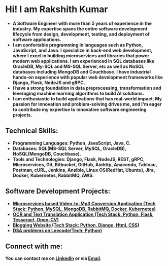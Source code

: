 <h1>Hi! I am Rakshith Kumar</h1>

- <b>A Software Engineer with more than 5 years of experience in the industry. My expertise spans the entire software development lifecycle from design, development, testing, and deployment of software applications.</b> 
- <b>I am confortable programming in languages such as Python, JavaScript, and Java. I specialize in back-end web development, where I excel in building microservices and libraries that power modern web applications. I am experienced in SQL databases like OracleDB, My-SQL and MS-SQL Server, etc as well as NoSQL databases including MongoDB and Couchbase. I have industrial hands-on experience with popular web development frameworks like Django, Flask, NodeJS and gRPC. </b>
- <b>I have a strong foundation in data preprocessing, transformation and leveraging machine learning algorithms to build AI solutions.
- <b>I am enthusiastic to build applications that has real-world impact. My passion for innovation and problem-solving drives me, and I'm eager to contribute my expertise to innovative software engineering projects. </b>

<h2>Technical Skills:</h2>

- <b>Programming Languages: Python, JavaScript, Java, C. </b>
- <b>Databases: SQL(MS-SQL Server, MySQL, OracleDB), NoSQL(MongoDB, Couchbase). </b>
- <b>Tools and Technologies: Django, Flask, NodeJS, REST, gRPC, Microservices, Git, Bitbucket, GitHub, Aiohttp, Anaconda, Tableau, Postman, cURL, Jenkins, Ansible, Linux OS(RedHat, Ubuntu), Jira, Docker, Kubernetes, RabbitMQ, AWS.</b>

<h2>Software Development Projects:</h2>
  
<!-- <b>Development</b> -->
  - [Microservices based Video-to-Mp3 Conversion Application (Tech Stack: Python, MySQL, MongoDB, RabbitMQ, Docker, Kubernetes)](https://github.com/rakshithkumarl/microservices-based-video2mp3-converter)
  - [OCR and Text Translation Application (Tech Stack: Python, Flask, Tesseract, Open-CV)](https://github.com/rakshithkumarl/flask_service)
  - [Blogging Website (Tech Stack: Python, Django, Html, CSS)](https://github.com/rakshithkumarl/bloggingsite)
  - [DSA problems on Leecode(Tech: Python)](https://leetcode.com/rakshithkl/)<b>
    
<!--
- <b>Java</b>
- <b>Javascript</b>
- <b>DevOps</b>
-->
<h2> Connect with me:</h2>

[linkedin]: https://www.linkedin.com/in/rklr
[email]: <mailto:rakshithkumar.lr@gmail.com>
You can contact me on [LinkedIn][linkedin] or via [Email][email].


<!--
**rakshithkumarl/portfoliorakshith** is a ✨ _special_ ✨ repository because its `README.md` (this file) appears on your GitHub profile.

Here are some ideas to get you started:

- 🔭 I’m currently working on ...
- 🌱 I’m currently learning ...
- 👯 I’m looking to collaborate on ...
- 🤔 I’m looking for help with ...
- 💬 Ask me about ...
- 📫 How to reach me: ...
- 😄 Pronouns: ...
- ⚡ Fun fact: ...
-->
